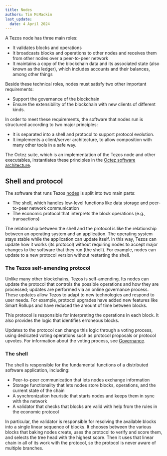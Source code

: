 ```yaml
---
title: Nodes
authors: Tim McMackin
last_update:
  date: 4 April 2024
---
```


A Tezos node has three main roles:

- It validates blocks and operations
- It broadcasts blocks and operations to other nodes and receives them from other nodes over a peer-to-peer network
- It maintains a copy of the blockchain data and its associated state (also known as the ledger), which includes accounts and their balances, among other things

Beside these technical roles, nodes must satisfy two other important requirements:

- Support the governance of the blockchain
- Ensure the extensibility of the blockchain with new clients of different kinds.

In order to meet these requirements, the software that nodes run is structured according to two major principles:

- It is separated into a shell and protocol to support protocol evolution.
- It implements a client/server architecture, to allow composition with many other tools in a safe way.

The Octez suite, which is an implementation of the Tezos node and other executables, instantiates these principles in the [Octez software architecture](https://tezos.gitlab.io/shell/the_big_picture.html).

## Shell and protocol

The software that runs Tezos [nodes](./nodes) is split into two main parts:

- The shell, which handles low-level functions like data storage and peer-to-peer network communication
- The economic protocol that interprets the block operations (e.g., transactions)

The relationship between the shell and the protocol is like the relationship between an operating system and an application.
The operating system stays stable while the application can update itself.
In this way, Tezos can update how it works (its protocol) without requiring nodes to accept major changes to the software that they run (the shell).
For example, nodes can update to a new protocol version without restarting the shell.

### The Tezos self-amending protocol

Unlike many other blockchains, Tezos is self-amending.
Its nodes can update the protocol that controls the possible operations and how they are processed; updates are performed via an online governance process.
These updates allow Tezos to adapt to new technologies and respond to user needs.
For example, protocol upgrades have added new features like Smart Rollups and have reduced the amount of time between blocks.

This protocol is responsible for interpreting the operations in each block.
It also provides the logic that identifies erroneous blocks.

Updates to the protocol can change this logic through a voting process, using dedicated voting operations such as protocol proposals or protocol upvotes.
For information about the voting process, see [Governance](governance).

### The shell

The shell is responsible for the fundamental functions of a distributed software application, including:

- Peer-to-peer communication that lets nodes exchange information
- Storage functionality that lets nodes store blocks, operations, and the current state of the chain
- A synchronization heuristic that starts nodes and keeps them in sync with the network
- A validator that checks that blocks are valid with help from the rules in the economic protocol

In particular, the validator is responsible for resolving the available blocks into a single linear sequence of blocks.
It chooses between the various blocks that baking nodes create, uses the protocol to verify and score them, and selects the tree head with the highest score.
Then it uses that linear chain in all of its work with the protocol, so the protocol is never aware of multiple branches.
